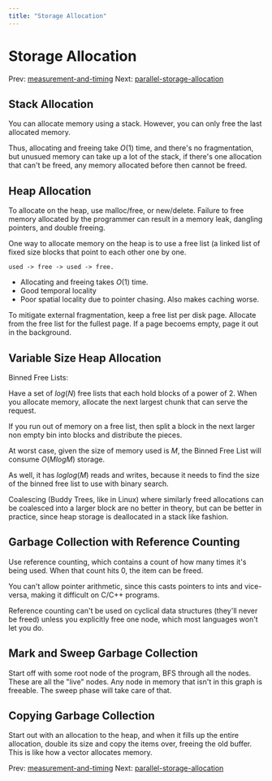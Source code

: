 ```yaml
---
title: "Storage Allocation"
---
```


# Storage Allocation

Prev: [measurement-and-timing](measurement-and-timing.md)
Next: [parallel-storage-allocation](parallel-storage-allocation.md)

## Stack Allocation

You can allocate memory using a stack. However, you can only free the last allocated memory.

Thus, allocating and freeing take $O(1)$ time, and there's no fragmentation, but unusued memory can take up a lot of the stack, if there's one allocation that can't be freed, any memory allocated before then cannot be freed.

## Heap Allocation

To allocate on the heap, use malloc/free, or new/delete. Failure to free memory allocated by the programmer can result in a memory leak, dangling pointers, and double freeing.

One way to allocate memory on the heap is to use a free list (a linked list of fixed size blocks that point to each other one by one.

```
used -> free -> used -> free.
```

- Allocating and freeing takes $O(1)$ time.
- Good temporal locality
- Poor spatial locality due to pointer chasing. Also makes caching worse.

To mitigate external fragmentation, keep a free list per disk page. Allocate from the free list for the fullest page. If a page becoems empty, page it out in the background.

## Variable Size Heap Allocation

Binned Free Lists:

Have a set of $log(N)$ free lists that each hold blocks of a power of 2.
When you allocate memory, allocate the next largest chunk that can serve the request.

If you run out of memory on a free list, then split a block in the next larger non empty bin into blocks and distribute the pieces.

At worst case, given the size of memory used is $M$, the Binned Free List will consume $O(M log M)$ storage.

As well, it has $log log(M)$ reads and writes, because it needs to find the size of the binned free list to use with binary search.

Coalescing (Buddy Trees, like in Linux) where similarly freed allocations can be coalesced into a larger block are no better in theory, but can be better in practice, since heap storage is deallocated in a stack like fashion.

## Garbage Collection with Reference Counting

Use reference counting, which contains a count of how many times it's being used. When that count hits 0, the item can be freed.

You can't allow pointer arithmetic, since this casts pointers to ints and vice-versa, making it difficult on C/C++ programs.

Reference counting can't be used on cyclical data structures (they'll never be freed) unless you explicitly free one node, which most languages won't let you do.

## Mark and Sweep Garbage Collection

Start off with some root node of the program, BFS through all the nodes. These are all the "live" nodes. Any node in memory that isn't in this graph is freeable. The sweep phase will take care of that.

## Copying Garbage Collection

Start out with an allocation to the heap, and when it fills up the entire allocation, double its size and copy the items over, freeing the old buffer. This is like how a vector allocates memory.

Prev: [measurement-and-timing](measurement-and-timing.md)
Next: [parallel-storage-allocation](parallel-storage-allocation.md)
